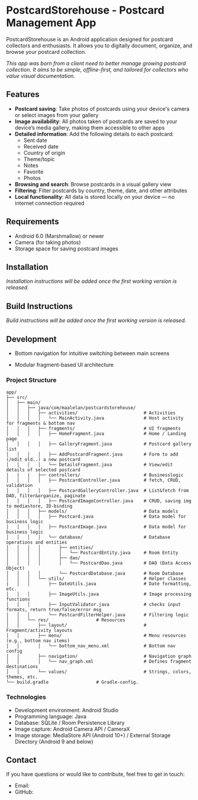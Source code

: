 # PostcardStorehouse - Postcard Management App

PostcardStorehouse is an Android application designed for postcard collectors and enthusiasts. 
It allows you to digitally document, organize, and browse your postcard collection.

_This app was born from a client need to better manage growing postcard collection. 
It aims to be simple, offline-first, and tailored for collectors who value visual documentation._

## Features

- **Postcard saving**: Take photos of postcards using your device's camera or select images from your gallery
- **Image availability**: All photos taken of postcards are saved to your device’s media gallery, making them accessible to other apps
- **Detailed information**: Add the following details to each postcard:
    - Sent date
    - Received date
    - Country of origin
    - Theme/topic
    - Notes
    - Favorite
    - Photos
- **Browsing and search**: Browse postcards in a visual gallery view
- **Filtering**: Filter postcards by country, theme, date, and other attributes
- **Local functionality**: All data is stored locally on your device — no internet connection required

## Requirements

- Android 6.0 (Marshmallow) or newer
- Camera (for taking photos)
- Storage space for saving postcard images

## Installation

_Installation instructions will be added once the first working version is released._

## Build Instructions

_Build instructions will be added once the first working version is released._

## Development

- Bottom navigation for intuitive switching between main screens

- Modular fragment-based UI architecture

### Project Structure

```
app/
├── src/
│   ├── main/
│   │   ├── java/com/maalelan/postcardstorehouse/
│   │   │   ├── activities/                         # Activities
│   │   │   │   └── MainActivity.java               # Host activity for fragments & bottom nav
│   │   │   ├── fragments/                          # UI fragments
│   │   │   │   ├── HomeFragment.java               # Home / Landing page
│   │   │   │   ├── GalleryFragment.java            # Postcard gallery list
│   │   │   │   ├── AddPostcardFragment.java        # Form to add (/edit old..) a new postcard
│   │   │   │   └── DetailsFragment.java            # View/edit details of selected postcard
|   |   |   ├── controllers/                        # Businesslogic
│   │   │   │   ├── PostcardController.java         # fetch, CRUD, validation
│   │   │   │   ├── PostcardGalleryController.java  # List&fetch from DAO, filter&organize, paginate
│   │   │   │   ├── PostcardImageController.java    # CRUD, saving img to mediastore, ID-binding
│   │   │   ├── models/                             # Data models
│   │   │   │   ├── Postcard.java                   # Data model for business logic
│   │   │   │   ├── PostcardImage.java              # Data model for business logic
│   │   │   │   └── database/                       # Database operations and entities
│   │   │   │       ├── entities/ 
│   │   │   │       │   └── PostcardEntity.java     # Room Entity
│   │   │   │       ├── dao/
│   │   │   │       │   └── PostcardDao.java        # DAO (Data Access Object)
│   │   │   │       └── PostcardDatabase.java       # Room Database
│   │   │   └── utils/                              # Helper classes
|   │   │       ├── DateUtils.java                  # Date formatting, etc.
│   │   │       ├── ImageUtils.java                 # Image processing functions
│   │   │       ├── InputValidator.java             # checks input formats, return true/false/error msg
│   │   │       └── PostcardFilterHelper.java       # Filtering logic
│   │   └── res/                  # Resources
│   │       ├── layout/                             # Fragment/activity layouts
│   │       ├── menu/                               # Menu resources (e.g., bottom nav items)
│   │       │   └── bottom_nav_menu.xml             # Bottom nav config
│   │       ├── navigation/                         # Navigation graph
│   │       │   └── nav_graph.xml                   # Defines fragment destinations
│   │       └── values/                             # Strings, colors, themes, etc.
└── build.gradle                  # Gradle-config.
```

### Technologies

- Development environment: Android Studio
- Programming language: Java
- Database: SQLite / Room Persistence Library
- Image capture: Android Camera API / CameraX
- Image storage: MediaStore API (Android 10+) / External Storage Directory (Android 9 and below)

## Contact

If you have questions or would like to contribute, feel free to get in touch:
- Email: 
- GitHub: 
